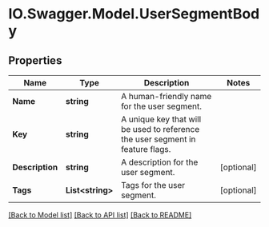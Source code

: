 # IO.Swagger.Model.UserSegmentBody
## Properties

Name | Type | Description | Notes
------------ | ------------- | ------------- | -------------
**Name** | **string** | A human-friendly name for the user segment. | 
**Key** | **string** | A unique key that will be used to reference the user segment in feature flags. | 
**Description** | **string** | A description for the user segment. | [optional] 
**Tags** | **List&lt;string&gt;** | Tags for the user segment. | [optional] 

[[Back to Model list]](../README.md#documentation-for-models) [[Back to API list]](../README.md#documentation-for-api-endpoints) [[Back to README]](../README.md)


